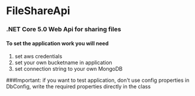 # FileShareApi
### .NET Core 5.0 Web Api for sharing files
#### To set the application work you will need
1. set aws credentials
2. set your own bucketname in application
3. set connection string to your own MongoDB
 
###Important: if you want to test application, don't use config properties in DbConfig, write the required properties directly in the class
